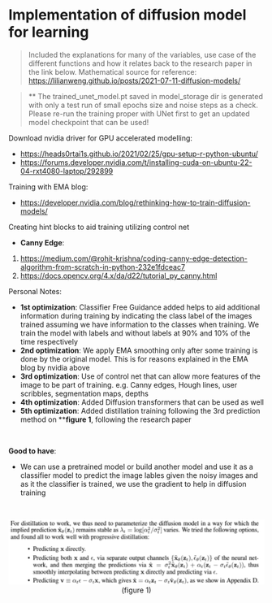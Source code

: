 # Implementation of diffusion model for learning

> Included the explanations for many of the variables, use case of the different functions and how it relates back to the research paper in the link below.
Mathematical source for reference: https://lilianweng.github.io/posts/2021-07-11-diffusion-models/

> ** The trained_unet_model.pt saved in model_storage dir is generated with
only a test run of small epochs size and noise steps as a check. Please re-run the training proper with UNet first to get an updated model checkpoint that can be used!

Download nvidia driver for GPU accelerated modelling: 
* https://heads0rtai1s.github.io/2021/02/25/gpu-setup-r-python-ubuntu/
* https://forums.developer.nvidia.com/t/installing-cuda-on-ubuntu-22-04-rxt4080-laptop/292899

Training with EMA blog:
* https://developer.nvidia.com/blog/rethinking-how-to-train-diffusion-models/

Creating hint blocks to aid training utilizing control net
* **Canny Edge**: 
1. https://medium.com/@rohit-krishna/coding-canny-edge-detection-algorithm-from-scratch-in-python-232e1fdceac7
2. https://docs.opencv.org/4.x/da/d22/tutorial_py_canny.html

Personal Notes:
* **1st optimization**: Classifier Free Guidance added helps to aid additional information during training by indicating the class label of the images trained assuming we have information to the classes when training. We train the model with labels and without labels at 90% and 10% of the time respectively
* **2nd optimization**: We apply EMA smoothing only after some training is done by the original model. This is for reasons explained in the EMA blog by nvidia above
* **3rd optimization**: Use of control net that can allow more features of the image to be part of training. e.g. Canny edges, Hough lines, user scribbles, segmentation maps, depths
* **4th optimization**: Added Diffusion transformers that can be used as well
* **5th optimization**: Added distillation training following the 3rd prediction method on  ****figure 1**, following the research paper

<p>&nbsp;</p>

**Good to have**:
* We can use a pretrained model or build another model and use it as a classifier model to predict the image lables given the noisy images and as it the classifier is trained, we use the gradient to help in diffusion training


<p>&nbsp;</p>

<div style="text-align:center"><img src=./src/assets/image.png /></div>
<div align="center"> (figure 1) </div>


